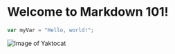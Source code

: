 # Welcome to Markdown 101!

``` javascript
var myVar = "Hello, world!";
```


![Image of Yaktocat](https://octodex.github.com/images/yaktocat.png)
